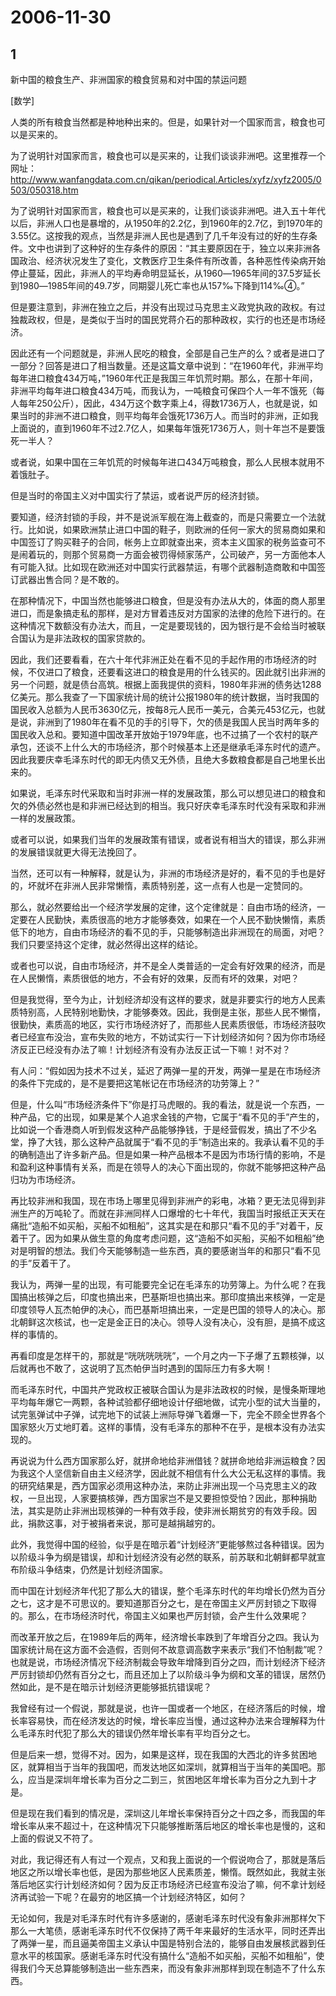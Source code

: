 # 2006-11-30

## 1

新中国的粮食生产、非洲国家的粮食贸易和对中国的禁运问题

[数学]

人类的所有粮食当然都是种地种出来的。但是，如果针对一个国家而言，粮食也可以是买来的。

为了说明针对国家而言，粮食也可以是买来的，让我们谈谈非洲吧。这里推荐一个网址： 	    http://www.wanfangdata.com.cn/qikan/periodical.Articles/xyfz/xyfz2005/0503/050318.htm

为了说明针对国家而言，粮食也可以是买来的，让我们谈谈非洲吧。进入五十年代以后，非洲人口也是暴增的，从1950年的2.2亿，到1960年的2.7亿，到1970年的3.55亿。这按我的观点，当然是非洲人民也是遇到了几千年没有过的好的生存条件。文中也讲到了这种好的生存条件的原因：“其主要原因在于，独立以来非洲各国政治、经济状况发生了变化，文教医疗卫生条件有所改善，各种恶性传染病开始停止蔓延，因此，非洲人的平均寿命明显延长，从1960―1965年间的37.5岁延长到1980―1985年间的49.7岁，同期婴儿死亡率也从157‰下降到114‰④。”

但是要注意到，非洲在独立之后，并没有出现过马克思主义政党执政的政权。有过独裁政权，但是，是类似于当时的国民党蒋介石的那种政权，实行的也还是市场经济。

因此还有一个问题就是，非洲人民吃的粮食，全部是自己生产的么？或者是进口了一部分？回答是进口了相当数量。还是这篇文章中说到：“在1960年代，非洲平均每年进口粮食434万吨，”1960年代正是我国三年饥荒时期。那么，在那十年间，非洲平均每年进口粮食434万吨，而我认为，一吨粮食可保四个人一年不饿死（每人每年250公斤），因此，434万这个数字乘上4，得数1736万人，也就是说，如果当时的非洲不进口粮食，则平均每年会饿死1736万人。而当时的非洲，正如我上面说的，直到1960年不过2.7亿人，如果每年饿死1736万人，则十年岂不是要饿死一半人？

或者说，如果中国在三年饥荒的时候每年进口434万吨粮食，那么人民根本就用不着饿肚子。

但是当时的帝国主义对中国实行了禁运，或者说严厉的经济封锁。

要知道，经济封锁的手段，并不是说派军舰在海上截查的，而是只需要立一个法就行。比如说，如果欧洲禁止进口中国的鞋子，则欧洲的任何一家大的贸易商如果和中国签订了购买鞋子的合同，帐务上立即就查出来，资本主义国家的税务监查可不是闹着玩的，则那个贸易商一方面会被罚得倾家荡产，公司破产，另一方面他本人有可能入狱。比如现在欧洲还对中国实行武器禁运，有哪个武器制造商敢和中国签订武器出售合同？是不敢的。

在那种情况下，中国当然也能够进口粮食，但是没有办法从大的，体面的商人那里进口，而是象搞走私的那样，是对方冒着违反对方国家的法律的危险下进行的。在这种情况下数额没有办法大，而且，一定是要现钱的，因为银行是不会给当时被联合国认为是非法政权的国家贷款的。

因此，我们还要看看，在六十年代非洲正处在看不见的手起作用的市场经济的时候，不仅进口了粮食，还要看这进口的粮食是用的什么钱买的。因此就引出非洲的另一个问题，就是债台高筑。根据上面我提供的资料，1980年非洲的债务达1288亿美元。那么我查了一下国家统计局的统计公报1980年的统计数据，当时我国的国民收入总额为人民币3630亿元，按每8元人民币一美元，合美元453亿元，也就是说，非洲到了1980年在看不见的手的引导下，欠的债是我国人民当时两年多的国民收入总和。要知道中国改革开放始于1979年底，也不过搞了一个农村的联产承包，还谈不上什么大的市场经济，那个时候基本上还是继承毛泽东时代的遗产。因此我要庆幸毛泽东时代的即无内债又无外债，且绝大多数粮食都是自己地里长出来的。

如果说，毛泽东时代采取和当时非洲一样的发展政策，那么可以想见进口的粮食和欠的外债必然也是和非洲已经达到的相当。我只好庆幸毛泽东时代没有采取和非洲一样的发展政策。

或者可以说，如果我们当年的发展政策有错误，或者说有相当大的错误，那么非洲的发展错误就更大得无法挽回了。

当然，还可以有一种解释，就是认为，非洲的市场经济是好的，看不见的手也是好的，坏就坏在非洲人民非常懒惰，素质特别差，这一点有人也是一定赞同的。

那么，就必然要给出一个经济学发展的定律，这个定律就是：自由市场的经济，一定要在人民勤快，素质很高的地方才能够奏效，如果在一个人民不勤快懒惰，素质低下的地方，自由市场经济的看不见的手，只能够制造出非洲现在的局面，对吧？我们只要坚持这个定律，就必然得出这样的结论。

或者也可以说，自由市场经济，并不是全人类普适的一定会有好效果的经济，而是在人民懒惰，素质很低的地方，不会有好的效果，反而有坏的效果，对吧？

但是我觉得，至今为止，计划经济却没有这样的要求，就是非要实行的地方人民素质特别高，人民特别地勤快，才能够奏效。因此，我倒是主张，那些人民不懒惰，很勤快，素质高的地区，实行市场经济好了，而那些人民素质很低，市场经济鼓吹者已经宣布没治，宣布失败的地方，不妨试实行一下计划经济如何？因为你市场经济反正已经没有办法了嘛！计划经济有没有办法反正试一下嘛！对不对？

有人问：“假如因为技术不过关，延迟了两弹一星的开发，两弹一星是在市场经济的条件下完成的，是不是要把这笔帐记在市场经济的功劳簿上？”

但是，什么叫“市场经济条件下”你是打马虎眼的。我的看法，就是说一个东西，一种产品，它的出现，如果是某个人追求金钱的产物，它属于“看不见的手”产生的，比如说一个香港商人听到假发这种产品能够挣钱，于是经营假发，搞出了不少名堂，挣了大钱，那么这种产品就属于“看不见的手”制造出来的。我承认看不见的手的确制造出了许多新产品。但是如果一种产品根本不是因为市场行情的影响，不是和盈利这种事情有关系，而是在领导人的决心下面出现的，你就不能够把这种产品归功为市场经济。

再比较非洲和我国，现在市场上哪里见得到非洲产的彩电，冰箱？更无法见得到非洲生产的万吨轮了。而就在非洲同样人口爆增的七十年代，我国当时报纸正天天在痛批“造船不如买船，买船不如租船”，这其实是在和那只“看不见的手”对着干，反着干了。因为如果从做生意的角度考虑问题，这“造船不如买船，买船不如租船”绝对是明智的想法。我们今天能够制造一些东西，真的要感谢当年的和那只“看不见的手”反着干了。

我认为，两弹一星的出现，有可能要完全记在毛泽东的功劳簿上。为什么呢？在我国搞出核弹之后，印度也搞出来，巴基斯坦也搞出来。那印度搞出来核弹，一定是印度领导人瓦杰帕伊的决心，而巴基斯坦搞出来，一定是巴国的领导人的决心。那北朝鲜这次核试，也一定是金正日的决心。领导人没有决心，没有胆，是搞不成这样的事情的。

再看印度是怎样干的，那就是“咣咣咣咣咣”，一个月之内一下子爆了五颗核弹，以后就再也不敢了，这说明了瓦杰帕伊当时遇到的国际压力有多大啊！

而毛泽东时代，中国共产党政权正被联合国认为是非法政权的时候，是慢条斯理地平均每年爆它一两颗，各种试验都仔细地设计仔细地做，试完小型的试大当量的，试完氢弹试中子弹，试完地下的试装上洲际导弹飞着爆一下，完全不顾全世界各个国家怒火万丈地盯着。这样的事情，没有毛泽东的那种不在乎，是根本没有办法实现的。

再说说为什么西方国家那么好，就拼命地给非洲借钱？就拼命地给非洲运粮食？因为我这个人坚信新自由主义经济学，因此就不相信有什么大公无私这样的事情。我的研究结果是，西方国家必须用这种办法，来防止非洲出现一个马克思主义的政权，一旦出现，人家要搞核弹，西方国家岂不是又要担惊受怕？因此，那种捐助法，其实是防止非洲出现核弹的一种有效手段，使非洲长期贫穷的有效手段。因此，捐款这事，对于被捐者来说，那可是越捐越穷的。

此外，我觉得中国的经验，似乎是在暗示着“计划经济”更能够熬过各种错误。因为以阶级斗争为纲是错误，却和计划经济没有必然的联系，前苏联和北朝鲜都早就宣布阶级斗争结束，仍然是计划经济国家。

而中国在计划经济年代犯了那么大的错误，整个毛泽东时代的年均增长仍然为百分之七，这才是不可思议的。要知道那百分之七，是在帝国主义严厉封锁之下取得的。那么，在市场经济时代，帝国主义如果也严厉封锁，会产生什么效果呢？

而改革开放之后，在1989年后的两年，经济增长率跌到了年增百分之四。我认为国家统计局在这方面不会造假，否则何不故意调高数字来表示“我们不怕制裁”呢？也就是说，市场经济情况下经济制裁会导致年增降到百分之四，而计划经济下经济严厉封锁却仍然有百分之七，而且还加上了以阶级斗争为纲和文革的错误，居然仍然如此，是不是在暗示计划经济更能够抵抗错误呢？

我曾经有过一个假说，那就是说，也许一国或者一个地区，在经济落后的时候，增长率容易快，而在经济发达的时候，增长率应当慢，通过这种办法来合理解释为什么毛泽东时代犯了那么大的错误仍然年增长率有平均百分之七。

但是后来一想，觉得不对。因为，如果是这样，现在我国的大西北的许多贫困地区，就算相当于当年的我国吧，而发达地区如深圳，就算相当于当年的美国吧。那么，应当是深圳年增长率为百分之二到三，贫困地区年增长率为百分之九到十才是。

但是现在我们看到的情况是，深圳这儿年增长率保持百分之十四之多，而我国的年增长率从来不超过十，在这种情况下只能够推断落后地区的增长率也是慢的，这和上面的假说又不符了。

对此，我记得还有人有过一个观点，又和我上面说的一个假说吻合了，那就是落后地区之所以增长率也低，是因为那些地区人民素质差，懒惰。既然如此，我就主张落后地区实行计划经济如何？因为反正市场经济已经宣布没治了嘛，何不拿计划经济再试验一下呢？在最穷的地区搞一个计划经济特区，如何？

无论如何，我是对毛泽东时代有许多感谢的，感谢毛泽东时代没有象非洲那样欠下那么一大笔债，感谢毛泽东时代不仅保持了两千年来最好的生活水平，同时还弄出了两弹一星，而且逼美帝国主义承认中国是特别合法的，能够自由发展核武器到任意水平的核国家。感谢毛泽东时代没有搞什么“造船不如买船，买船不如租船”，使得我们今天总算能够制造出一些东西来，而没有象非洲那样到现在制造不了什么东西。




